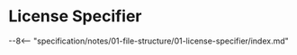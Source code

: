 <!-- This file is generated via `cargo build`. Please don't edit by hand. -->

<!-- markdownlint-disable no-inline-html -->
<!-- markdownlint-disable no-space-in-emphasis -->
<!-- cSpell:disable -->

# License Specifier

--8<-- "specification/notes/01-file-structure/01-license-specifier/index.md"
